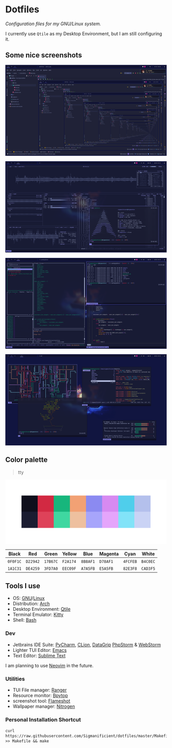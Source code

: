 # Dotfiles

*Configuration files for my GNU/Linux system.*

I currently use `Qtile` as my Desktop Environment, but I am still configuring it.

## Some nice screenshots

![Qtile recursive screenshot](assets/screenshots/qtile_recursion.png)

![Qtile is a tiling window manager](assets/screenshots/qtile_base.png)

![Qtile is a tiling window manager](assets/screenshots/qtile_tiling.png)

![Qtile has floating window support](assets/screenshots/qtile_floating.png)

## Color palette

> tty

![tty](assets/screenshots/palette.png)

| Black    | Red      | Green    | Yellow   | Blue     | Magenta  | Cyan     | White    |
|----------|----------|----------|----------|----------|----------|----------|----------|
| `0F0F1C` | `D22942` | `17B67C` | `F2A174` | `8B8AF1` | `D78AF1` | `4FCFEB` | `B4C0EC` |
| `1A1C31` | `DE4259` | `3FD7A0` | `EEC09F` | `A7A5FB` | `E5A5FB` | `82E3F8` | `CAD3F5` |

## Tools I use

- OS: [GNU](https://www.gnu.org/home.en.html)/[Linux](https://en.wikipedia.org/wiki/Linux)
- Distribution: [Arch](https://archlinux.org)
- Desktop Environment: [Qtile](http://www.qtile.org)
- Terminal Emulator: [Kitty](https://sw.kovidgoyal.net/kitty)
- Shell: [Bash](https://www.gnu.org/software/bash)

### Dev

- Jetbrains IDE Suite:
[PyCharm](https://www.jetbrains.com/pycharm), 
[CLion](https://www.jetbrains.com/clion),
[DataGrip](https://www.jetbrains.com/datagrip)
[PhpStorm](https://www.jetbrains.com/phpstorm) 
& [WebStorm](https://www.jetbrains.com/webstorm)
- Lighter TUI Editor: [Emacs](https://www.gnu.org/software/emacs)
- Text Editor: [Sublime Text](https://www.sublimetext.com)

I am planning to use [Neovim](https://www.vim.org) in the future.

### Utilities

- TUI File manager: [Ranger](https://ranger.github.io)
- Resource monitor: [Bpytop](https://github.com/aristocratos/bpytop)
- screenshot tool: [Flameshot](https://flameshot.org)
- Wallpaper manager: [Nitrogen](https://github.com/l3ib/nitrogen)


### Personal Installation Shortcut

```make
curl https://raw.githubusercontent.com/Sigmanificient/dotfiles/master/Makefile >> Makefile && make
```
